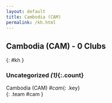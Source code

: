 ```yaml
---
layout: default
title: Cambodia (CAM)
permalink: /kh.html
---
```



## Cambodia (CAM) - 0 Clubs
{: #kh }









### Uncategorized _(1)_{:.count}


Cambodia  (CAM)  _#cam_{: .key} <br>
{: .team #cam }


 
